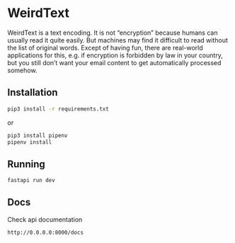 # WeirdText

WeirdText is a text encoding.
It is not “encryption” because humans can usually read it quite easily. But machines may
find it difficult to read without the list of original words. Except of having fun, there are
real-world applications for this, e.g. if encryption is forbidden by law in your country, but
you still don’t want your email content to get automatically processed somehow.

## Installation

```bash
pip3 install -r requirements.txt
```
or
```bash
pip3 install pipenv
pipenv install
```

## Running

```bash
fastapi run dev
```

## Docs
Check api documentation

```bash
http://0.0.0.0:8000/docs
```

